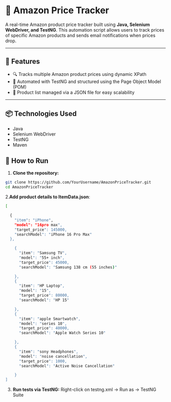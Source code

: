 # 🛒 Amazon Price Tracker

A real-time Amazon product price tracker built using **Java, Selenium WebDriver, and TestNG**. This automation script allows users to track prices of specific Amazon products and sends email notifications when prices drop.

---

## 🚀 Features

- 🔍 Tracks multiple Amazon product prices using dynamic XPath
- 🧪 Automated with TestNG and structured using the Page Object Model (POM)
- 📄 Product list managed via a JSON file for easy scalability


---

## 📦 Technologies Used

- Java
- Selenium WebDriver
- TestNG
- Maven

## 🧪 How to Run

1. **Clone the repository:**

```bash
git clone https://github.com/YourUsername/AmazonPriceTracker.git
cd AmazonPriceTracker
```
2.**Add product details to ItemData.json**:
```bash
[

  {
    "item": "iPhone",
    "model": "16pro max",
    "target_price": 145000,
    "searchModel": "iPhone 16 Pro Max"
  },

    {
      "item": "Samsung TV",
      "model": "55+ inch",
      "target_price": 45000,
      "searchModel": "Samsung 138 cm (55 inches)"

    },
    {
      "item": "HP Laptop",
      "model": "15",
      "target_price": 80000,
      "searchModel": "HP 15"

    },
    {
      "item": "apple Smartwatch",
      "model": "series 10",
      "target_price": 40000,
      "searchModel": "Apple Watch Series 10"

    },
    {
      "item": "sony Headphones",
      "model": "noise cancellation",
      "target_price": 1000,
      "searchModel": "Active Noise Cancellation"

    }
]
```
3. **Run tests via TestNG:**
Right-click on testng.xml → Run as → TestNG Suite


